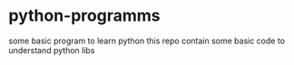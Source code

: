 # python-programms
some basic program to learn python
this repo contain some basic code to understand python libs
